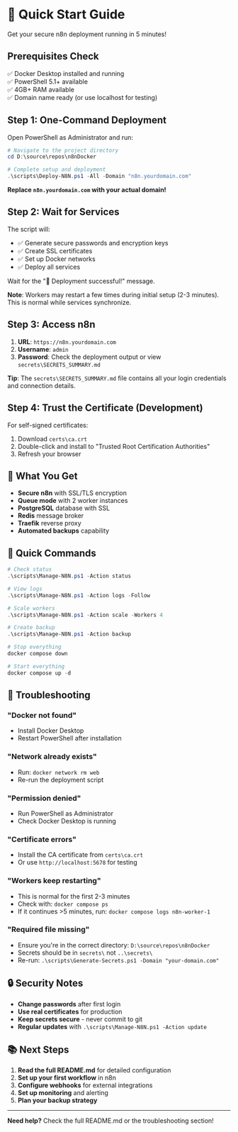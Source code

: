 # 🚀 Quick Start Guide

Get your secure n8n deployment running in 5 minutes!

## Prerequisites Check

✅ Docker Desktop installed and running  
✅ PowerShell 5.1+ available  
✅ 4GB+ RAM available  
✅ Domain name ready (or use localhost for testing)  

## Step 1: One-Command Deployment

Open PowerShell as Administrator and run:

```powershell
# Navigate to the project directory
cd D:\source\repos\n8nDocker

# Complete setup and deployment
.\scripts\Deploy-N8N.ps1 -All -Domain "n8n.yourdomain.com"
```

**Replace `n8n.yourdomain.com` with your actual domain!**

## Step 2: Wait for Services

The script will:
- ✅ Generate secure passwords and encryption keys
- ✅ Create SSL certificates
- ✅ Set up Docker networks
- ✅ Deploy all services

Wait for the "🎉 Deployment successful!" message.

**Note**: Workers may restart a few times during initial setup (2-3 minutes). This is normal while services synchronize.

## Step 3: Access n8n

1. **URL**: `https://n8n.yourdomain.com`
2. **Username**: `admin`
3. **Password**: Check the deployment output or view `secrets\SECRETS_SUMMARY.md`

**Tip**: The `secrets\SECRETS_SUMMARY.md` file contains all your login credentials and connection details.

## Step 4: Trust the Certificate (Development)

For self-signed certificates:
1. Download `certs\ca.crt`
2. Double-click and install to "Trusted Root Certification Authorities"
3. Refresh your browser

## 🎯 What You Get

- **Secure n8n** with SSL/TLS encryption
- **Queue mode** with 2 worker instances
- **PostgreSQL** database with SSL
- **Redis** message broker
- **Traefik** reverse proxy
- **Automated backups** capability

## 🔧 Quick Commands

```powershell
# Check status
.\scripts\Manage-N8N.ps1 -Action status

# View logs
.\scripts\Manage-N8N.ps1 -Action logs -Follow

# Scale workers
.\scripts\Manage-N8N.ps1 -Action scale -Workers 4

# Create backup
.\scripts\Manage-N8N.ps1 -Action backup

# Stop everything
docker compose down

# Start everything
docker compose up -d
```

## 🚨 Troubleshooting

### "Docker not found"
- Install Docker Desktop
- Restart PowerShell after installation

### "Network already exists"
- Run: `docker network rm web`
- Re-run the deployment script

### "Permission denied"
- Run PowerShell as Administrator
- Check Docker Desktop is running

### "Certificate errors"
- Install the CA certificate from `certs\ca.crt`
- Or use `http://localhost:5678` for testing

### "Workers keep restarting"
- This is normal for the first 2-3 minutes
- Check with: `docker compose ps`
- If it continues >5 minutes, run: `docker compose logs n8n-worker-1`

### "Required file missing"
- Ensure you're in the correct directory: `D:\source\repos\n8nDocker`
- Secrets should be in `secrets\` not `..\secrets\`
- Re-run: `.\scripts\Generate-Secrets.ps1 -Domain "your-domain.com"`

## 🔒 Security Notes

- **Change passwords** after first login
- **Use real certificates** for production
- **Keep secrets secure** - never commit to git
- **Regular updates** with `.\scripts\Manage-N8N.ps1 -Action update`

## 📚 Next Steps

1. **Read the full README.md** for detailed configuration
2. **Set up your first workflow** in n8n
3. **Configure webhooks** for external integrations
4. **Set up monitoring** and alerting
5. **Plan your backup strategy**

---

**Need help?** Check the full README.md or the troubleshooting section!